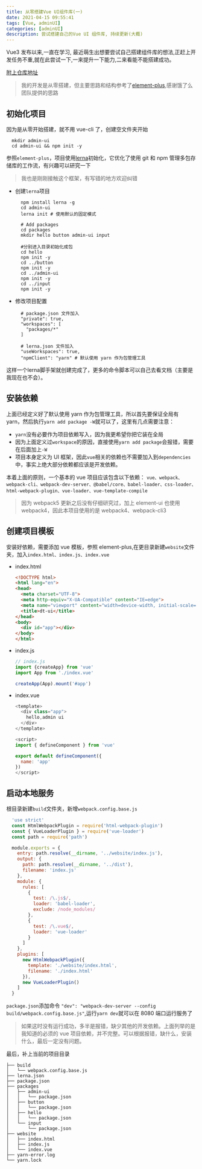 ```yaml
---
title: 从零搭建Vue UI组件库(一)
date: 2021-04-15 09:55:41
tags: [Vue, adminUI]
categories: [adminUI]
description: 尝试搭建自己的Vue UI 组件库, 持续更新(大概)
---
```


Vue3 发布以来,一直在学习, 最近萌生出想要尝试自己搭建组件库的想法,正赶上开发任务不重,就在此尝试一下,一来提升一下能力,二来看能不能搭建成功。

[附上仓库地址](https://github.com/lost-dream/zcm-admin-ui)

> 我的开发是从零搭建，但主要思路和结构参考了[element-plus](https://github.com/element-plus/element-plus),感谢饿了么团队提供的思路

## 初始化项目

因为是从零开始搭建，就不用 vue-cli 了，创建空文件夹开始

```shell
  mkdir admin-ui
  cd admin-ui && npm init -y
```

参照`element-plus`，项目使用[lerna](https://github.com/lerna/lerna)初始化，它优化了使用 git 和 npm 管理多包存储库的工作流，有兴趣可以研究一下

> 我也是刚刚接触这个框架，有写错的地方欢迎纠错

+ 创建`lerna`项目

  ```shell
    npm install lerna -g
    cd admin-ui
    lerna init # 使用默认的固定模式

    # Add packages
    cd packages
    mkdir hello button admin-ui input

    #分别进入目录初始化成包
    cd hello
    npm init -y
    cd ../button
    npm init -y
    cd ../admin-ui
    npm init -y
    cd ../input
    npm init -y
  ```

+ 修改项目配置

  ```shell
    # package.json 文件加入
    "private": true,
    "workspaces": [
      "packages/*"
    ]

    # lerna.json 文件加入
    "useWorkspaces": true,
    "npmClient": "yarn" # 默认使用 yarn 作为包管理工具
  ```

这样一个lerna脚手架就创建完成了，更多的命令脚本可以自己去看文档（主要是我现在也不会）。

## 安装依赖

上面已经定义好了默认使用 yarn 作为包管理工具，所以首先要保证全局有 yarn，然后执行`yarn add package -W`就可以了，这里有几点需要注意：

+ `yarn`没有必要作为项目依赖写入，因为我更希望你把它装在全局
+ 因为上面定义过`workspace`的原因，直接使用`yarn add package`会报错，需要在后面加上`-W`
+ 项目本身定义为 UI 框架，因此`vue`相关的依赖也不需要加入到`dependencies`中，事实上绝大部分依赖都应该是开发依赖。

本着上面的原则，一个基本的 vue 项目应该包含以下依赖：
`vue、webpack、webpack-cli、webpack-dev-server、@babel/core、babel-loader、css-loader、html-webpack-plugin、vue-loader、vue-template-compile`

> 因为 webpack5 更新之后没有仔细研究过，加上 element-ui 也使用 webpack4，因此本项目使用的是 webpack4、webpack-cli3

## 创建项目模板

安装好依赖，需要添加 vue 模板，参照 element-plus,在更目录新建`website`文件夹，加入`index.html、index.js、index.vue`

+ index.html

  ```html
  <!DOCTYPE html>
  <html lang="en">
  <head>
    <meta charset="UTF-8">
    <meta http-equiv="X-UA-Compatible" content="IE=edge">
    <meta name="viewport" content="width=device-width, initial-scale=1.0">
    <title>dt-ui</title>
  </head>
  <body>
    <div id="app"></div>
  </body>
  </html>
  ```

+ index.js

  ```javascript
  // index.js
  import {createApp} from 'vue'
  import App from './index.vue'

  createApp(App).mount('#app')
  ```

+ index.vue

  ```javascript
  <template>
    <div class="app">
      hello,admin ui
    </div>
  </template>

  <script>
  import { defineComponent } from 'vue'

  export default defineComponent({
    name: 'app'
  })
  </script>
  ```

## 启动本地服务

根目录新建`build`文件夹，新增`webpack.config.base.js`

```javascript
  'use strict'
  const HtmlWebpackPlugin = require('html-webpack-plugin')
  const { VueLoaderPlugin } = require('vue-loader')
  const path = require('path')

  module.exports = {
    entry: path.resolve(__dirname, '../website/index.js'),
    output: {
      path: path.resolve(__dirname, '../dist'),
      filename: 'index.js'
    },
    module: {
      rules: [
        {
          test: /\.js$/,
          loader: 'babel-loader',
          exclude: /node_modules/
        },
        {
          test: /\.vue$/,
          loader: 'vue-loader'
        }
      ]
    },
    plugins: [
      new HtmlWebpackPlugin({
        template: './website/index.html',
        filename: './index.html'
      }),
      new VueLoaderPlugin()
    ]
  }
```

`package.json`添加命令 `"dev": "webpack-dev-server --config build/webpack.config.base.js"`,运行`yarn dev`就可以在 8080 端口运行服务了

> 如果这时没有运行成功，多半是报错，缺少其他的开发依赖。上面列举的是我知道的必须的 vue 项目依赖，并不完整。可以根据报错，缺什么，安装什么，最后一定没有问题。

最后，补上当前的项目目录

```shell
├── build
│   └── webpack.config.base.js
├── lerna.json
├── package.json
├── packages
│   ├── admin-ui
│   │   └── package.json
│   ├── button
│   │   └── package.json
│   ├── hello
│   │   └── package.json
│   └── input
│       └── package.json
├── website
│   ├── index.html
│   ├── index.js
│   └── index.vue
├── yarn-error.log
└── yarn.lock
```
